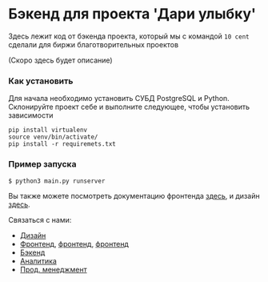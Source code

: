 # Бэкенд для проекта 'Дари улыбку'

Здесь лежит код от бэкенда проекта, который мы с командой `10 cent` сделали для биржи благотворительных проектов

(Скоро здесь будет описание)

### Как установить

Для начала необходимо установить СУБД PostgreSQL и Python. Склонируйте проект себе и выполните следующее, чтобы установить зависимости
```
pip install virtualenv
source venv/bin/activate/
pip install -r requiremets.txt
```

### Пример запуска

``
$ python3 main.py runserver
``

Вы также можете посмотреть документацию фронтенда [здесь](https://github.com/SiranWeb/charity-boost ), и дизайн [здесь](https://www.figma.com/file/NippVEZprElGQQQxa3CeQi/Charity-boost?node-id=0%3A1).

Связаться с нами:

- [Дизайн](https://vk.com/familiar.scenery)
- [Фронтенд](https://www.linkedin.com/in/kirillg-web), [фронтенд](https://t.me/jertsaprrr), [фронтенд](https://t.me/HackJet)
- [Бэкенд](https://t.me/sfrvn)
- [Аналитика](https://t.me/peretoken)
- [Прод. менеджмент](https://www.facebook.com/grigorii.solokhin)
